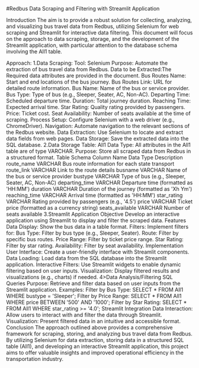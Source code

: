 #Redbus Data Scraping and Filtering with Streamlit Application


Introduction
The aim is to provide a robust solution for collecting, analyzing, and visualizing bus travel data from Redbus, utilizing Selenium for web scraping and Streamlit for interactive data filtering. This document will focus on the approach to data scraping, storage, and the development of the Streamlit application, with particular attention to the database schema involving the All1 table.

Approach:
1.Data Scraping:
Tool: Selenium
Purpose: Automate the extraction of bus travel data from Redbus.
Data to be Extracted:The Required data attributes are provided in the document.
Bus Routes Name: Start and end locations of the bus journey.
Bus Routes Link: URL for detailed route information.
Bus Name: Name of the bus or service provider.
Bus Type: Type of bus (e.g., Sleeper, Seater, AC, Non-AC).
Departing Time: Scheduled departure time.
Duration: Total journey duration.
Reaching Time: Expected arrival time.
Star Rating: Quality rating provided by passengers.
Price: Ticket cost.
Seat Availability: Number of seats available at the time of scraping.
Process
Setup: Configure Selenium with a web driver (e.g., ChromeDriver).
Navigation: Automate navigation to the relevant sections of the Redbus website.
Data Extraction: Use Selenium to locate and extract data fields from web pages.
Data Storage: Save the extracted data into the SQL database.
2.Data Storage
Table: All1
Data Type: All attributes in the All1 table are of type VARCHAR.
Purpose: Store all scraped data from Redbus in a structured format.
Table Schema
Column Name	Data Type	Description
route_name	VARCHAR	Bus route information for each state transport
route_link	VARCHAR	Link to the route details
busname	VARCHAR	Name of the bus or service provider
bustype	VARCHAR	Type of bus (e.g., Sleeper, Seater, AC, Non-AC)
departing_time	VARCHAR	Departure time (formatted as 'HH:MM')
duration	VARCHAR	Duration of the journey (formatted as 'Xh Ym')
reaching_time	VARCHAR	Arrival time (formatted as 'HH:MM')
star_rating	VARCHAR	Rating provided by passengers (e.g., '4.5')
price	VARCHAR	Ticket price (formatted as a currency string)
seats_available	VARCHAR	Number of seats available
3.Streamlit Application
Objective
Develop an interactive application using Streamlit to display and filter the scraped data.
Features
Data Display: Show the bus data in a table format.
Filters: Implement filters for:
Bus Type: Filter by bus type (e.g., Sleeper, Seater).
Route: Filter by specific bus routes.
Price Range: Filter by ticket price range.
Star Rating: Filter by star rating.
Availability: Filter by seat availability.
Implementation
User Interface: Create a user-friendly interface with Streamlit components.
Data Loading: Load data from the SQL database into the Streamlit application.
Interactive Filters: Use Streamlit widgets to enable dynamic filtering based on user inputs.
Visualization: Display filtered results and visualizations (e.g., charts) if needed.
4>Data Analysis/Filtering
SQL Queries
Purpose: Retrieve and filter data based on user inputs from the Streamlit application.
Examples:
Filter by Bus Type: SELECT * FROM All1 WHERE bustype = 'Sleeper';
Filter by Price Range: SELECT * FROM All1 WHERE price BETWEEN '500' AND '1000';
Filter by Star Rating: SELECT * FROM All1 WHERE star_rating >= '4.0';
Streamlit Integration
Data Interaction: Allow users to interact with and filter the data through Streamlit.
Visualization: Present filtered data in an intuitive and accessible format.
Conclusion
The approach outlined above provides a comprehensive framework for scraping, storing, and analyzing bus travel data from Redbus. By utilizing Selenium for data extraction, storing data in a structured SQL table (All1), and developing an interactive Streamlit application, this project aims to offer valuable insights and improved operational efficiency in the transportation industry.
